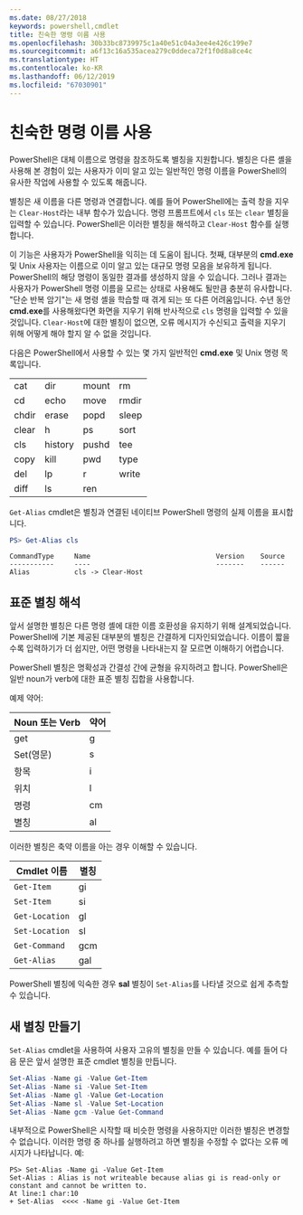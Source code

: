 ```yaml
---
ms.date: 08/27/2018
keywords: powershell,cmdlet
title: 친숙한 명령 이름 사용
ms.openlocfilehash: 30b33bc8739975c1a40e51c04a3ee4e426c199e7
ms.sourcegitcommit: a6f13c16a535acea279c0ddeca72f1f0d8a8ce4c
ms.translationtype: HT
ms.contentlocale: ko-KR
ms.lasthandoff: 06/12/2019
ms.locfileid: "67030901"
---
```

# <a name="using-familiar-command-names"></a>친숙한 명령 이름 사용

PowerShell은 대체 이름으로 명령을 참조하도록 별칭을 지원합니다. 별칭은 다른 셸을 사용해 본 경험이 있는 사용자가 이미 알고 있는 일반적인 명령 이름을 PowerShell의 유사한 작업에 사용할 수 있도록 해줍니다.

별칭은 새 이름을 다른 명령과 연결합니다. 예를 들어 PowerShell에는 출력 창을 지우는 `Clear-Host`라는 내부 함수가 있습니다. 명령 프롬프트에서 `cls` 또는 `clear` 별칭을 입력할 수 있습니다. PowerShell은 이러한 별칭을 해석하고 `Clear-Host` 함수를 실행합니다.

이 기능은 사용자가 PowerShell을 익히는 데 도움이 됩니다. 첫째, 대부분의 **cmd.exe** 및 Unix 사용자는 이름으로 이미 알고 있는 대규모 명령 모음을 보유하게 됩니다. PowerShell의 해당 명령이 동일한 결과를 생성하지 않을 수 있습니다. 그러나 결과는 사용자가 PowerShell 명령 이름을 모르는 상태로 사용해도 될만큼 충분히 유사합니다. "단순 반복 암기"는 새 명령 셸을 학습할 때 겪게 되는 또 다른 어려움입니다. 수년 동안 **cmd.exe**를 사용해왔다면 화면을 지우기 위해 반사적으로 `cls` 명령을 입력할 수 있을 것입니다. `Clear-Host`에 대한 별칭이 없으면, 오류 메시지가 수신되고 출력을 지우기 위해 어떻게 해야 할지 알 수 없을 것입니다.

다음은 PowerShell에서 사용할 수 있는 몇 가지 일반적인 **cmd.exe** 및 Unix 명령 목록입니다.

|||||
|-|-|-|-|
|cat|dir|mount|rm|
|cd|echo|move|rmdir|
|chdir|erase|popd|sleep|
|clear|h|ps|sort|
|cls|history|pushd|tee|
|copy|kill|pwd|type|
|del|lp|r|write|
|diff|ls|ren||

`Get-Alias` cmdlet은 별칭과 연결된 네이티브 PowerShell 명령의 실제 이름을 표시합니다.

```powershell
PS> Get-Alias cls
```

```Output
CommandType     Name                               Version    Source
-----------     ----                               -------    ------
Alias           cls -> Clear-Host
```

## <a name="interpreting-standard-aliases"></a>표준 별칭 해석

앞서 설명한 별칭은 다른 명령 셸에 대한 이름 호환성을 유지하기 위해 설계되었습니다.
PowerShell에 기본 제공된 대부분의 별칭은 간결하게 디자인되었습니다. 이름이 짧을수록 입력하기가 더 쉽지만, 어떤 명령을 나타내는지 잘 모르면 이해하기 어렵습니다.

PowerShell 별칭은 명확성과 간결성 간에 균형을 유지하려고 합니다. PowerShell은 일반 noun가 verb에 대한 표준 별칭 집합을 사용합니다.

예제 약어:

| Noun 또는 Verb | 약어 |
|--------------|--------------|
| get          | g            |
| Set(영문)          | s            |
| 항목         | i            |
| 위치     | l            |
| 명령      | cm           |
| 별칭        | al           |

이러한 별칭은 축약 이름을 아는 경우 이해할 수 있습니다.

| Cmdlet 이름    | 별칭 |
|----------------|-------|
| `Get-Item`     | gi    |
| `Set-Item`     | si    |
| `Get-Location` | gl    |
| `Set-Location` | sl    |
| `Get-Command`  | gcm   |
| `Get-Alias`    | gal   |

PowerShell 별칭에 익숙한 경우 **sal** 별칭이 `Set-Alias`를 나타낼 것으로 쉽게 추측할 수 있습니다.

## <a name="creating-new-aliases"></a>새 별칭 만들기

`Set-Alias` cmdlet을 사용하여 사용자 고유의 별칭을 만들 수 있습니다. 예를 들어 다음 문은 앞서 설명한 표준 cmdlet 별칭을 만듭니다.

```powershell
Set-Alias -Name gi -Value Get-Item
Set-Alias -Name si -Value Set-Item
Set-Alias -Name gl -Value Get-Location
Set-Alias -Name sl -Value Set-Location
Set-Alias -Name gcm -Value Get-Command
```

내부적으로 PowerShell은 시작할 때 비슷한 명령을 사용하지만 이러한 별칭은 변경할 수 없습니다.
이러한 명령 중 하나를 실행하려고 하면 별칭을 수정할 수 없다는 오류 메시지가 나타납니다. 예:

```
PS> Set-Alias -Name gi -Value Get-Item
Set-Alias : Alias is not writeable because alias gi is read-only or constant and cannot be written to.
At line:1 char:10
+ Set-Alias  <<<< -Name gi -Value Get-Item
```

